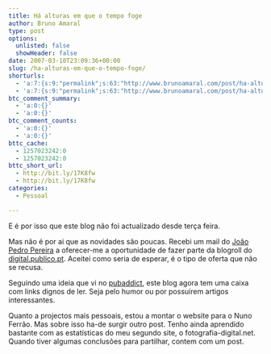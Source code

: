 ```yaml
---
title: Há alturas em que o tempo foge
author: Bruno Amaral
type: post
options:
  unlisted: false
  showHeader: false
date: 2007-03-10T23:09:36+00:00
slug: /ha-alturas-em-que-o-tempo-foge/
shorturls:
  - 'a:7:{s:9:"permalink";s:63:"http://www.brunoamaral.com/post/ha-alturas-em-que-o-tempo-foge/";s:7:"tinyurl";s:25:"http://tinyurl.com/c5maqj";s:4:"isgd";s:17:"http://is.gd/pDem";s:5:"bitly";s:19:"http://bit.ly/utt00";s:5:"snipr";s:22:"http://snipr.com/eunkd";s:5:"snurl";s:22:"http://snurl.com/eunkd";s:7:"snipurl";s:24:"http://snipurl.com/eunkd";}'
  - 'a:7:{s:9:"permalink";s:63:"http://www.brunoamaral.com/post/ha-alturas-em-que-o-tempo-foge/";s:7:"tinyurl";s:25:"http://tinyurl.com/c5maqj";s:4:"isgd";s:17:"http://is.gd/pDem";s:5:"bitly";s:19:"http://bit.ly/utt00";s:5:"snipr";s:22:"http://snipr.com/eunkd";s:5:"snurl";s:22:"http://snurl.com/eunkd";s:7:"snipurl";s:24:"http://snipurl.com/eunkd";}'
btc_comment_summary:
  - 'a:0:{}'
  - 'a:0:{}'
btc_comment_counts:
  - 'a:0:{}'
  - 'a:0:{}'
bttc_cache:
  - 1257023242:0
  - 1257023242:0
bttc_short_url:
  - http://bit.ly/17K8fw
  - http://bit.ly/17K8fw
categories:
  - Pessoal

---
```

E é por isso que este blog não foi actualizado desde terça feira.

Mas não é por ai que as novidades são poucas. Recebi um mail do [João Pedro Pereira][1] a oferecer-me a oportunidade de fazer parte da blogroll do [digital.publico.pt][2]. Aceitei como seria de esperar, é o tipo de oferta que não se recusa.

Seguindo uma ideia que vi no [pubaddict][3], este blog agora tem uma caixa com links dignos de ler. Seja pelo humor ou por possuírem artigos interessantes.

Quanto a projectos mais pessoais, estou a montar o website para o Nuno Ferrão. Mas sobre isso ha-de surgir outro post. Tenho ainda aprendido bastante com as estatísticas do meu segundo site, o fotografia-digital.net. Quando tiver algumas conclusões para partilhar, contem com um post.

 [1]: http://www.jppereira.com/engrenagem/ "Engrenagem, media e tecnologia"
 [2]: http://digital.publico.pt/
 [3]: http://pubaddict.wordpress.com/